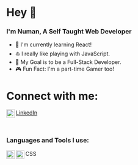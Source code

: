 # Hey 👋

### I'm Numan, A Self Taught Web Developer

- 💁 I'm currently learning React!
- ⛵ I really like playing with JavaScript.
- 🏈 My Goal is to be a Full-Stack Developer.
- 🎮 Fun Fact: I'm a part-time Gamer too!

# Connect with me:

<img align="left" alt="LinkedIn" width="22px" src="https://img.icons8.com/cute-clipart/344/linkedin.png"/> [LinkedIn]

 <br />

### Languages and Tools I use:

<img align="left" alt="LinkedIn" width="22px" src="https://www.flaticon.com/svg/static/icons/svg/226/226269.svg"/>
<img align="left" alt "CSS" width="22px" src="https://www.flaticon.com/svg/static/icons/svg/732/732190.svg"/> CSS

[linkedin]: https://www.linkedin.com/in/numanjvd82/
